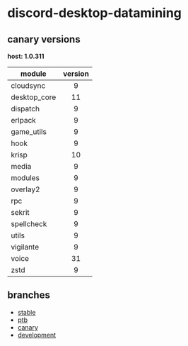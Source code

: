 # discord-desktop-datamining

## canary versions

**host: 1.0.311**

| module | version |
| ------ | :-----: |
| cloudsync | 9 |
| desktop_core | 11 |
| dispatch | 9 |
| erlpack | 9 |
| game_utils | 9 |
| hook | 9 |
| krisp | 10 |
| media | 9 |
| modules | 9 |
| overlay2 | 9 |
| rpc | 9 |
| sekrit | 9 |
| spellcheck | 9 |
| utils | 9 |
| vigilante | 9 |
| voice | 31 |
| zstd | 9 |

## branches

- [stable](https://github.com/OpenAsar/discord-desktop-datamining/tree/stable)
- [ptb](https://github.com/OpenAsar/discord-desktop-datamining/tree/ptb)
- [canary](https://github.com/OpenAsar/discord-desktop-datamining/tree/canary)
- [development](https://github.com/OpenAsar/discord-desktop-datamining/tree/development)